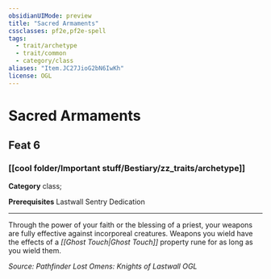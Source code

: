 ```yaml
---
obsidianUIMode: preview
title: "Sacred Armaments"
cssclasses: pf2e,pf2e-spell
tags:
  - trait/archetype
  - trait/common
  - category/class
aliases: "Item.JC27JioG2bN6IwKh"
license: OGL
---
```

# Sacred Armaments
## Feat 6
### [[cool folder/Important stuff/Bestiary/zz_traits/archetype]]

**Category** class; 



**Prerequisites** Lastwall Sentry Dedication
* * *
Through the power of your faith or the blessing of a priest, your weapons are fully effective against incorporeal creatures. Weapons you wield have the effects of a _[[Ghost Touch|Ghost Touch]]_ property rune for as long as you wield them.

*Source: Pathfinder Lost Omens: Knights of Lastwall*
*OGL*